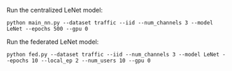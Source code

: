 Run the centralized LeNet model:
```python=
python main_nn.py --dataset traffic --iid --num_channels 3 --model LeNet --epochs 500 --gpu 0
```
Run the federated LeNet model:
 ```python=
python fed.py --dataset traffic --iid --num_channels 3 --model LeNet --epochs 10 --local_ep 2 --num_users 10 --gpu 0
```